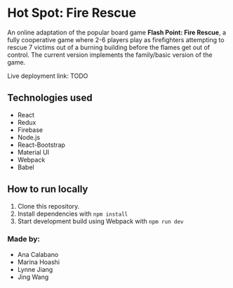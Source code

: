 # Hot Spot: Fire Rescue

An online adaptation of the popular board game **Flash Point: Fire Rescue**, a fully cooperative game where 2-6 players play as firefighters attempting to rescue 7 victims out of a burning building before the flames get out of control. The current version implements the family/basic version of the game.

Live deployment link: TODO

## Technologies used

- React
- Redux
- Firebase
- Node.js
- React-Bootstrap
- Material UI
- Webpack
- Babel

## How to run locally
1) Clone this repository.
2) Install dependencies with `npm install`
3) Start development build using Webpack with `npm run dev`

### Made by:
- Ana Calabano
- Marina Hoashi
- Lynne Jiang
- Jing Wang
